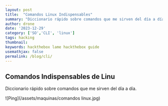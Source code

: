 ```yaml
---
layout: post
title:  "Comandos Linux Indispensables"
summary: "Diccionario rápido sobre comandos que me sirven del día a día."
author: drone
date: '2023-12-29'
category: ['SO','CLI', 'linux']
tags: hacking
thumbnail:
keywords: hackthebox lame hackthebox guide
usemathjax: false
permalink: /blog/cli/
---
```


## Comandos Indispensables de Linu

Diccionario rápido sobre comandos que me sirven del día a día.

  ![Ping](/assets/maquinas/comandos linux.jpg)
